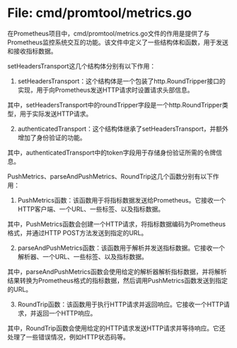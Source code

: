 # File: cmd/promtool/metrics.go

在Prometheus项目中，cmd/promtool/metrics.go文件的作用是提供了与Prometheus监控系统交互的功能。该文件中定义了一些结构体和函数，用于发送和接收指标数据。

setHeadersTransport这几个结构体分别有以下作用：

1. setHeadersTransport：这个结构体是一个包装了http.RoundTripper接口的实现，用于向Prometheus发送HTTP请求时设置请求头部信息。

其中，setHeadersTransport中的roundTripper字段是一个http.RoundTripper类型，用于实际发送HTTP请求。

2. authenticatedTransport：这个结构体继承了setHeadersTransport，并额外增加了身份验证的功能。

其中，authenticatedTransport中的token字段用于存储身份验证所需的令牌信息。

PushMetrics、parseAndPushMetrics、RoundTrip这几个函数分别有以下作用：

1. PushMetrics函数：该函数用于将指标数据发送给Prometheus。它接收一个HTTP客户端、一个URL、一些标签、以及指标数据。

其中，PushMetrics函数会创建一个HTTP请求，将指标数据编码为Prometheus格式，并通过HTTP POST方法发送到指定的URL。

2. parseAndPushMetrics函数：该函数用于解析并发送指标数据。它接收一个解析器、一个URL、一些标签、以及指标数据。

其中，parseAndPushMetrics函数会使用给定的解析器解析指标数据，并将解析结果转换为Prometheus格式的指标数据，然后调用PushMetrics函数发送到指定的URL。

3. RoundTrip函数：该函数用于执行HTTP请求并返回响应。它接收一个HTTP请求，并返回一个HTTP响应。

其中，RoundTrip函数会使用给定的HTTP请求发送HTTP请求并等待响应。它还处理了一些错误情况，例如HTTP状态码等。

